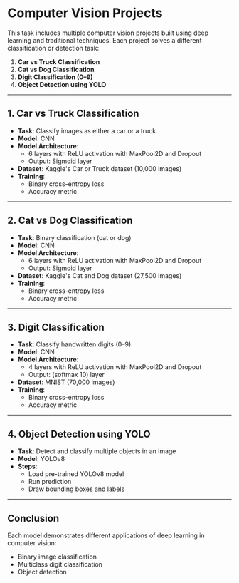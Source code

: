 # Computer Vision Projects

This task includes multiple computer vision projects built using deep learning and traditional techniques. Each project solves a different classification or detection task:

1. **Car vs Truck Classification**
2. **Cat vs Dog Classification**
3. **Digit Classification (0–9)**
4. **Object Detection using YOLO**

---

## 1. Car vs Truck Classification

- **Task**: Classify images as either a car or a truck.
- **Model**: CNN
- **Model Architecture**:
  - 6 layers with ReLU activation with MaxPool2D and Dropout
  - Output: Sigmoid layer
- **Dataset**: Kaggle's Car or Truck dataset (10,000 images)
- **Training**:
  - Binary cross-entropy loss
  - Accuracy metric

---

## 2. Cat vs Dog Classification

- **Task**: Binary classification (cat or dog)
- **Model**: CNN
- **Model Architecture**:
  - 6 layers with ReLU activation with MaxPool2D and Dropout
  - Output: Sigmoid layer
- **Dataset**: Kaggle's Cat and Dog dataset (27,500 images)
- **Training**:
  - Binary cross-entropy loss
  - Accuracy metric

---

## 3. Digit Classification

- **Task**: Classify handwritten digits (0–9)
- **Model**: CNN
- **Model Architecture**:
  - 4 layers with ReLU activation with MaxPool2D and Dropout
  - Output: (softmax 10) layer
- **Dataset**: MNIST (70,000 images)
- **Training**:
  - Binary cross-entropy loss
  - Accuracy metric

---

## 4. Object Detection using YOLO

- **Task**: Detect and classify multiple objects in an image
- **Model**: YOLOv8
- **Steps**:
  - Load pre-trained YOLOv8 model
  - Run prediction
  - Draw bounding boxes and labels

---

## Conclusion

Each model demonstrates different applications of deep learning in computer vision:
- Binary image classification
- Multiclass digit classification
- Object detection